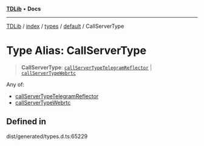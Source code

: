 [**TDLib**](../../../../../../README.md) • **Docs**

***

[TDLib](../../../../../../modules.md) / [index](../../../../../README.md) / [types](../../../README.md) / [default](../README.md) / CallServerType

# Type Alias: CallServerType

> **CallServerType**: [`callServerTypeTelegramReflector`](callServerTypeTelegramReflector.md) \| [`callServerTypeWebrtc`](callServerTypeWebrtc.md)

Any of:
- [callServerTypeTelegramReflector](callServerTypeTelegramReflector.md)
- [callServerTypeWebrtc](callServerTypeWebrtc.md)

## Defined in

dist/generated/types.d.ts:65229

